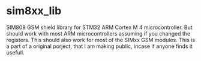 # sim8xx_lib
SIM808 GSM shield library for STM32 ARM Cortex M 4 microcontroller. But should work with most ARM microcontrollers assuming if you changed the registers. This should also work for most of the SIMxx GSM modules. This is a part of a original porject, that I am making public, incase if anyone finds it usefull.
